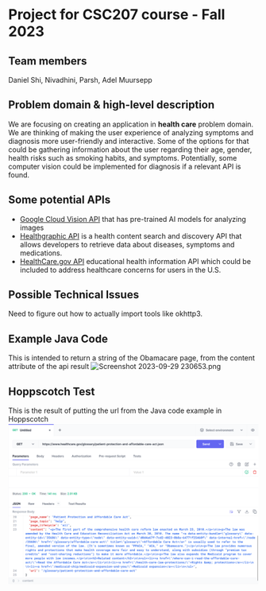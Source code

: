 # Project for CSC207 course - Fall 2023

## Team members 
Daniel Shi, Nivadhini, Parsh, Adel Muursepp

## Problem domain & high-level description
We are focusing on creating an application in **health care** problem domain.
We are thinking of making the user experience of analyzing symptoms
and diagnosis more user-friendly and interactive. 
Some of the options for that could be gathering information
about the user regarding their age, gender, 
health risks such as smoking habits, and symptoms. 
Potentially, some computer vision could be implemented for diagnosis
if a relevant API is found.

## Some potential APIs
- [Google Cloud Vision API](https://cloud.google.com/vision) that has pre-trained AI models for analyzing images
- [Healthgraphic API](https://www.healthgraphic.com/) is a health content search and discovery API 
that allows developers to retrieve data about diseases, symptoms and medications.
- [HealthCare.gov API](https://www.healthcare.gov/developers/?ref=apilist.fun) educational health information API
which could be included to address healthcare concerns for users in the U.S.

## Possible Technical Issues
Need to figure out how to actually import tools like okhttp3.

## Example Java Code
This is intended to return a string of the Obamacare page, from the content attribute of the api result
![Screenshot 2023-09-29 230653.png](..%2F..%2F..%2FDownloads%2FScreenshot%202023-09-29%20230653.png)

## Hoppscotch Test
This is the result of putting the url from the Java code example in Hoppscotch
![Hoppscotch-ex.png](Hoppscotch-ex.png)
